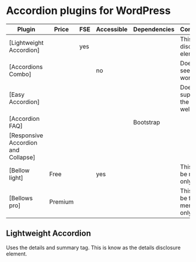 # Accordion plugins for WordPress

| Plugin                              | Price   | FSE | Accessible | Dependencies | Comments                        |
| ----------------------------------- | ------- | --- | ---------- | ------------ | ------------------------------- |
| [Lightweight Accordion]             |         | yes |            |              | This is a disclosure element    |
| [Accordions Combo]                  |         |     | no         |              | Doesn't seem to work            |
| [Easy Accordion]                    |         |     |            |              | Doesn't support the editor well |
| [Accordion FAQ]                     |         |     |            | Bootstrap    |                                 |
| [Responsive Accordion and Collapse] |         |     |
| [Bellow light]                      | Free    |     | yes        |              | This may be menus only          |
| [Bellows pro]                       | Premium |     |            |              | This might be for menus only    |

## Lightweight Accordion

Uses the details and summary tag. This is know as the details disclosure element.
